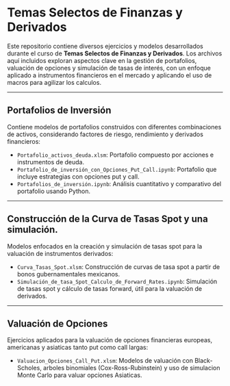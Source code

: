 # Temas Selectos de Finanzas y Derivados

Este repositorio contiene diversos ejercicios y modelos desarrollados durante el curso de **Temas Selectos de Finanzas y Derivados**. Los archivos aquí incluidos exploran aspectos clave en la gestión de portafolios, valuación de opciones y simulación de tasas de interés, con un enfoque aplicado a instrumentos financieros en el mercado y aplicando el uso de macros para agilizar los calculos.

---

## Portafolios de Inversión

Contiene modelos de portafolios construidos con diferentes combinaciones de activos, considerando factores de riesgo, rendimiento y derivados financieros:

* `Portafolio_activos_deuda.xlsm`: Portafolio compuesto por acciones e instrumentos de deuda.
* `Portafolio_de_inversión_con_Opciones_Put_Call.ipynb`: Portafolio que incluye estrategias con opciones put y call.
* `Portafolios_de_inversión.ipynb`: Análisis cuantitativo y comparativo del portafolio usando Python.

---

## Construcción de la Curva de Tasas Spot y una simulación.

Modelos enfocados en la creación y simulación de tasas spot para la valuación de instrumentos derivados:

* `Curva_Tasas_Spot.xlsm`: Construcción de curvas de tasa spot a partir de bonos gubernamentales mexicanos.
* `Simulación_de_tasa_Spot_Calculo_de_Forward_Rates.ipynb`: Simulación de tasas spot y cálculo de tasas forward, útil para la valuación de derivados.

---

## Valuación de Opciones

Ejercicios aplicados para la valuación de opciones financieras europeas, americanas y asiaticas tanto put como call largas:

* `Valuacion_Opciones_Call_Put.xlsm`: Modelos de valuación con Black-Scholes, arboles binomiales (Cox-Ross-Rubinstein) y uso de simulacion Monte Carlo para valuar opciones Asiaticas.

